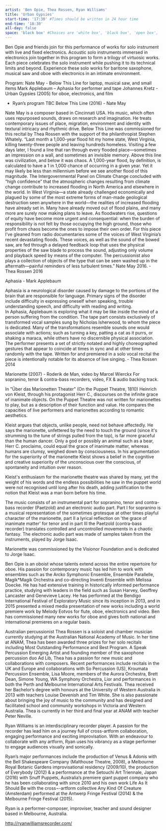 ```yaml
---
artist: 'Ben Opie, Thea Rossen, Ryan Williams'
title: 'Urban Gypsies'
start-time: '17:30' #Times should be written in 24 hour time
end-time: '18:30'
all-day: false
space: 'black box' #Choices are 'white box', 'black box', 'open box', 'grounds'
---
```

<!-- Description -->
Ben Opie and friends join for this performance of works for solo instrument with live and fixed electronics. Acoustic solo instruments immersed in electronics join together in this program to form a trilogy of virtuosic works. Each piece celebrates the solo instrument while pushing it to its technical limits and beyond. Experience these solo works for baritone saxophone, musical saw and oboe with electronics in an intimate environment.

Program:
Nate May - Below This Line for laptop, musical saw, and small items
Mark Applebaum – Aphasia for performer and tape
Johannes Kretz - Urban Gypsies (2005) for oboe, electronics, and film
+ Ryan’s program TBC
Below This Line (2016) - Nate May

Nate May is a composer based in Cincinnati USA. His music, which often uses repurposed sounds, draws on research and imagination. He treats contemporary issues of place, migration, environment and identity with textural intricacy and rhythmic drive. Below This Line was commissioned for this recital by Thea Rossen with the support of the philanthropist Stephen Whately.
“Last month a 1,000-year flood hit my home state, West Virginia, killing twenty-three people and leaving hundreds homeless. Visiting a few days later, I found a line that ran through every flooded place—sometimes an impression on a wall, and sometimes an invisible memory. Above this line was civilization, and below it was chaos. A 1,000-year flood, by definition, is calculated to have a 1 in 1,000 chance of occurring in a given year. Yet it may likely be less than millennium before we see another flood of this magnitude. The Intergovernmental Panel on Climate Change concluded with “high confidence” that the atmospheric changes resulting from climate change contribute to increased flooding in North America and elsewhere in the world. In West Virginia—a state already challenged economically and plagued by some of the most extreme forms of man-made geological destruction seen anywhere in the world—the realities of increased flooding have already set in. Many have already moved out of flood plains, and many more are surely now making plans to leave. As floodwaters rise, questions of equity have become more urgent and consequential: when the burden of responsibility is not felt by those occupying the high ground, those who profit from chaos become the ones to impose their own order.
For this piece I’ve gleaned from radio documentaries some of the voices of West Virginia’s recent devastating floods. These voices, as well as the sound of the bowed saw, are fed through a delayed feedback loop that uses the physical properties of the saw blade to process the sound, adjusting only volume and playback speed by means of the computer. The percussionist also plays a collection of objects of the type that can be seen washed up in the aftermath—painful reminders of less turbulent times.” Nate May 2016. - Thea Rossen 2016

Aphasia - Mark Applebaum

Aphasia is a neurological disorder caused by damage to the portions of the brain that are responsible for language. Primary signs of the disorder include difficulty in expressing oneself when speaking, trouble understanding speech, and difficulty with reading and writing.
 
In Aphasia, Applebaum is exploring what it may be like inside the mind of a person suffering from the condition. The tape part consists exclusively of transformed vocal samples sung by Nicholas Isherwood, to whom the piece is dedicated. Many of the transformations resemble sounds one would associate with actions; such as turning a key, patting a cat as it purrs, or shaking a maraca, while others have no discernible physical association. The performer presents a set of strictly notated and highly choreographed gestures that appear to coincide at times in sync and at other times randomly with the tape. Written for and premiered in a solo vocal recital the piece is intentionally notable for its absence of live singing. - Thea Rossen 2014


Marionette (2007) - Roderik de Man, video by Marcel Wierckx
For sopranino, tenor & contra-bass recorders, video, FX & audio backing track.

In "Über das Marionetten Theater" (On the Puppet Theatre, 1810) Heinrich von Kleist, through his protagonist Herr C., discourses on the infinite grace of inanimate objects. On the Puppet Theatre was not written for marionettes to play, but as a description of their function and value. He compares the capacities of live performers and marionettes according to romantic aesthetics. 

Kleist argues that objects, unlike people, need not behave affectedly. He says the marionette, unfettered by the need to touch the ground (since it's strumming to the tune of strings pulled from the top), is far more graceful than the human dancer. Only a god or possibly an animal such as a bear, Herr C. proclaims, could equal the grace of inanimate matter, whereas humans are clumsy, weighed down by consciousness. In his argumentation for the superiority of the marionette Kleist shows a belief in the cognitive and creative superiority of the unconscious over the conscious, of spontaneity and intuition over reason.

Kleist's enthusiasm for the marionette theatre was shared by many, yet the weight of his words and the endless possibilities he saw in the puppet world were not recognised until long after his death, adding justification to the notion that Kleist was a man born before his time.

The music consists of an instrumental part for sopranino, tenor and contra-bass recorder (Paetzold) and an electronic audio part. Part I for sopranino is a musical representation of the sometimes grotesque at other times playful character of the marionette, part II a lyrical reflection on 'the grace of inanimate matter' for tenor and in part III the Paetzold (contra-bass recorder) translates controlled and uncontrolled movements in a chaotic fantasy. The electronic audio part was made of samples taken from the instruments, played by Jorge Isaac. 

Marionette was commissioned by the Visionor Foundation and is dedicated to Jorge Isaac.

<!-- Bio -->
Ben Opie is an oboist whose talents extend across the entire repertoire for oboe. His passion for contemporary music has led him to work with ensembles such as the Arcko Symphonic Ensemble, Ensemble Parallelle, Magik*Magik Orchestra and co-directing Inventi Ensemble with Melissa Doecke. He has had extensive training in historically informed performance practice, studying with leaders in the field such as Susan Harvey, Geoffrey Lancaster and Genevieve Lacey. He has performed at the Bendigo International Festival of Exploratory Music since its inception in 2013, and in 2015 presented a mixed media presentation of
new works including a world premiere work by Melody Eotvos for flute, oboe, electronics and video. Ben has commissioned many new works for oboe and gives both national and international premieres on a regular basis.

Australian percussionist Thea Rossen is a soloist and chamber musician currently studying at the Australian National Academy of Music. In her time at ANAM, Thea has been awarded three prizes for her solo recitals including Most Outstanding Performance and Best Program. A Speak Percussion Emerging Artist and founding member of the saxophone percussion duo Ad Lib, Thea has a passion for new music and collaborations with composers. Recent performances include recitals in the UK and Europe and collaborations with So Percussion (US), Kroumata Percussion Ensemble, Lisa Moore, members of the Aurora Orchestra, Brett Dean, Simone Young, WA Symphony Orchestra, Lior and performances in both the Perth and Melbourne International Arts Festivals. Thea received her Bachelor’s degree with honours at the University of Western Australia in 2013 with teachers Louise Devenish and Tim White. She is also passionate about bringing the joy of music to the community and has designed and facilitated school and community workshops in Victoria and Western Australia. Thea is currently in her third and final year at ANAM with teacher Peter Neville.

Ryan Williams is an interdisciplinary recorder player. A passion for the recorder has lead him on a journey full of cross-artform collaboration, engaging performance and exciting improvisation. With an endeavour to collaborate with any artform, Ryan uses his vibrancy as a stage performer to engage audiences visually and sonically.

Ryan’s major performances include the production of Venus & Adonis with the Bell Shakespeare Company (Malthouse Theatre, 2008), a Melbourne Royal Botanic Gardens improvisational residency (2009/10), the production of Everybody (2012) & a performance at the Setouchi Art Triennale, Japan (2016) with Snuff Puppets, Australia’s premiere giant puppet company who he has been collaborating with since 2010 and his own work Life As It Should Be with the cross¬-artform collective Any Kind Of Creature (Amsterdam) performed at the Antwerp Fringe Festival (2014) & the Melbourne Fringe Festival (2015).

Ryan is a performer-composer, improviser, teacher and sound designer based in Melbourne, Australia.

http://ryanwilliamsrecorder.com/
